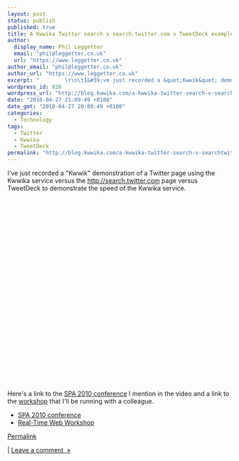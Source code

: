 ```yaml
---
layout: post
status: publish
published: true
title: A Kwwika Twitter search v search.twitter.com v TweetDeck example
author:
  display_name: Phil Leggetter
  email: "phil@leggetter.co.uk"
  url: "https://www.leggetter.co.uk"
author_email: "phil@leggetter.co.uk"
author_url: "https://www.leggetter.co.uk"
excerpt: "        \r\n\tI&#39;ve just recorded a &quot;Kwwik&quot; demonstration of a Twitter page using the Kwwika service versus the http://search.twitter.com page versus TweetDeck to demonstrate the speed of the Kwwika service.Here&#39;s a link to the SPA 2010 c..."
wordpress_id: 826
wordpress_url: "http://blog.kwwika.com/a-kwwika-twitter-search-v-searchtwittercom-v"
date: "2010-04-27 21:09:49 +0100"
date_gmt: "2010-04-27 20:09:49 +0100"
categories:
  - Technology
tags:
  - Twitter
  - Kwwika
  - TweetDeck
permalink: "http://blog.kwwika.com/a-kwwika-twitter-search-v-searchtwittercom-v"
---
```


<p>
	I&#39;ve just recorded a &quot;Kwwik&quot; demonstration of a Twitter page using the Kwwika service versus the <a href="http://search.twitter.com">http://search.twitter.com</a> page versus TweetDeck to demonstrate the speed of the Kwwika service.
<p />
<div><object height="417" width="500"><param name="movie" value="http://www.youtube.com/v/BweAhqN4Sfw&hl=en&fs=1" /></param><param name="wmode" value="window" /><param name="allowFullScreen" value="true" /></param><param name="allowscriptaccess" value="always" /></param><embed src="http://www.youtube.com/v/BweAhqN4Sfw&hl=en&fs=1" allowfullscreen="true" type="application/x-shockwave-flash" allowscriptaccess="always" wmode="window" height="417" width="500"></embed></object></div>
<p />
<p>Here&#39;s a link to the <a href="http://www.spaconference.org/spa2010/index.php">SPA 2010 conference</a> I mention in the video and a link to the <a href="http://www.spaconference.org/spa2010/sessions/session303.html">workshop</a> that I&#39;ll be running with a colleague.</p>
<ul>
<li><a href="http://www.spaconference.org/spa2010/index.php">SPA 2010 conference</a></li>
<li><a href="http://www.spaconference.org/spa2010/sessions/session303.html">Real-Time Web Workshop</a></li>
</ul>
<p><a href="http://blog.kwwika.com/a-kwwika-twitter-search-v-searchtwittercom-v">Permalink</a> </p>
<p>	| <a href="http://blog.kwwika.com/a-kwwika-twitter-search-v-searchtwittercom-v#comment">Leave a comment&nbsp;&nbsp;&raquo;</a></p>

